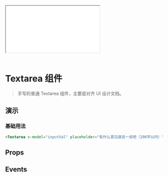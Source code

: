 <script setup lang="ts">
import Iframe from '@/components/Iframe.vue'
</script>

<Iframe src="/mobile.html#Textarea"></Iframe>

<div style="height:20px;width:100%;"></div>

# Textarea 组件

> 手写的普通 Textarea 组件，主要是对齐 UI 设计文档。

## 演示

### 基础用法

```html
<Textarea v-model="inputVal" placeholder="有什么意见就说一说吧（200字以内）" maxlength="200"/>
```

## Props

## Events